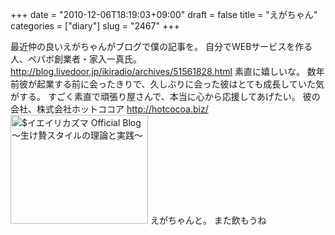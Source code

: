 +++
date = "2010-12-06T18:19:03+09:00"
draft = false
title = "えがちゃん"
categories = ["diary"]
slug = "2467"
+++

最近仲の良いえがちゃんがブログで僕の記事を。
自分でWEBサービスを作る人、ペパボ創業者・家入一真氏。
<a href="http://blog.livedoor.jp/ikiradio/archives/51561828.html" target="_blank">http://blog.livedoor.jp/ikiradio/archives/51561828.html</a>
素直に嬉しいな。
数年前彼が起業する前に会ったきりで、久しぶりに会った彼はとても成長していた気がする。
すごく素直で頑張り屋さんで、本当に心から応援してあげたい。
彼の会社、株式会社ホットココア
<a href="http://hotcocoa.biz/" target="_blank">http://hotcocoa.biz/
</a>
<a href="/images/ameblo/blog_import_4f7a3a6a1e2f9.jpg"><img src="/images/ameblo/blog_import_4f7a3a69bbbe8.jpg"  alt="$イエイリカズマ Official Blog ～生け贄スタイルの理論と実践～" width="220" height="174" border="0" /></a>
えがちゃんと。
また飲もうね

